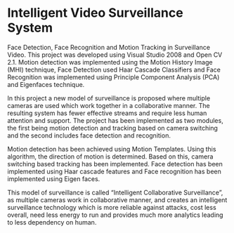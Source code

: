 Intelligent Video Surveillance System
=========================
Face Detection, Face Recognition and Motion Tracking in Surveillance Video. This project was developed using Visual Studio 2008 and Open CV 2.1. Motion detection was implemented using the Motion History Image (MHI) technique, Face Detection used Haar Cascade Classifiers and Face Recognition was implemented using Principle Component Analysis (PCA) and Eigenfaces technique.


In this project a new model of surveillance is proposed where multiple cameras are used which work together in a collaborative manner. The resulting system has fewer effective streams and require less human attention and support.  The project has been implemented as two modules, the first being motion detection and tracking based on camera switching and the second includes face detection and recognition. 

Motion detection has been achieved using Motion Templates. Using this algorithm, the direction of motion is determined. Based on this, camera switching based tracking has been implemented. Face detection has been implemented using Haar cascade features and Face recognition has been implemented using Eigen faces. 

This model of surveillance is called “Intelligent Collaborative Surveillance”, as multiple cameras work in collaborative manner, and creates an intelligent surveillance technology which is more reliable against attacks, cost less overall, need less energy to run and provides much more analytics leading to less dependency on human. 

